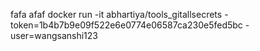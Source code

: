 fafa  afaf
docker run -it abhartiya/tools_gitallsecrets -token=1b4b7b9e09f522e6e0774e06587ca230e5fed5bc -user=wangsanshi123
